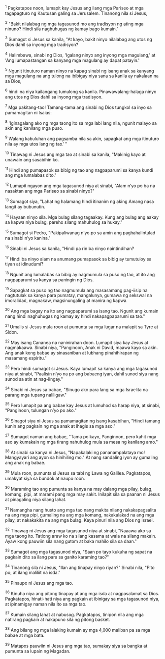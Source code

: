 <sup>1</sup>
Pagkatapos noon, lumapit kay Jesus ang ilang mga Pariseo at mga tagapagturo ng Kautusan galing sa Jerusalem. Tinanong nila si Jesus, 

<sup>2</sup>
"Bakit nilalabag ng mga tagasunod mo ang tradisyon ng ating mga ninuno? Hindi sila naghuhugas ng kamay bago kumain." 

<sup>3</sup>
Sumagot si Jesus sa kanila, "At kayo, bakit ninyo nilalabag ang utos ng Dios dahil sa inyong mga tradisyon? 

<sup>4</sup>
Halimbawa, sinabi ng Dios, 'Igalang ninyo ang inyong mga magulang,' at 'Ang lumapastangan sa kanyang mga magulang ay dapat patayin.' 

<sup>5</sup>
Ngunit itinuturo naman ninyo na kapag sinabi ng isang anak sa kanyang mga magulang na ang tulong na ibibigay niya sana sa kanila ay nakalaan na sa Dios, 

<sup>6</sup>
hindi na niya kailangang tumulong sa kanila. Pinawawalang-halaga ninyo ang utos ng Dios dahil sa inyong mga tradisyon. 

<sup>7</sup>
Mga pakitang-tao! Tamang-tama ang sinabi ng Dios tungkol sa inyo sa pamamagitan ni Isaias: 

<sup>8</sup>
'Iginagalang ako ng mga taong ito sa mga labi lang nila, ngunit malayo sa akin ang kanilang mga puso. 

<sup>9</sup>
Walang kabuluhan ang pagsamba nila sa akin, sapagkat ang mga itinuturo nila ay mga utos lang ng tao.' " 

<sup>10</sup>
Tinawag ni Jesus ang mga tao at sinabi sa kanila, "Makinig kayo at unawain ang sasabihin ko. 

<sup>11</sup>
Hindi ang pumapasok sa bibig ng tao ang nagpaparumi sa kanya kundi ang mga lumalabas dito." 

<sup>12</sup>
Lumapit ngayon ang mga tagasunod niya at sinabi, "Alam nʼyo po ba na nasaktan ang mga Pariseo sa sinabi ninyo?" 

<sup>13</sup>
Sumagot siya, "Lahat ng halamang hindi itinanim ng aking Amang nasa langit ay bubunutin. 

<sup>14</sup>
Hayaan ninyo sila. Mga bulag silang tagaakay. Kung ang bulag ang aakay sa kapwa niya bulag, pareho silang mahuhulog sa hukay." 

<sup>15</sup>
Sumagot si Pedro, "Pakipaliwanag nʼyo po sa amin ang paghahalintulad na sinabi nʼyo kanina." 

<sup>16</sup>
Sinabi ni Jesus sa kanila, "Hindi pa rin ba ninyo naintindihan? 

<sup>17</sup>
Hindi ba ninyo alam na anumang pumapasok sa bibig ay tumutuloy sa tiyan at idinudumi? 

<sup>18</sup>
Ngunit ang lumalabas sa bibig ay nagmumula sa puso ng tao, at ito ang nagpaparumi sa kanya sa paningin ng Dios. 

<sup>19</sup>
Sapagkat sa puso ng tao nagmumula ang masasamang pag-iisip na nagtutulak sa kanya para pumatay, mangalunya, gumawa ng sekswal na imoralidad, magnakaw, magsinungaling at manira ng kapwa. 

<sup>20</sup>
Ang mga bagay na ito ang nagpaparumi sa isang tao. Ngunit ang kumain nang hindi naghuhugas ng kamay ay hindi nakapagpaparumi sa tao." 

<sup>21</sup>
Umalis si Jesus mula roon at pumunta sa mga lugar na malapit sa Tyre at Sidon. 

<sup>22</sup>
May isang Cananea na naninirahan doon. Lumapit siya kay Jesus at nagmakaawa. Sinabi niya, "Panginoon, Anak ni David, maawa kayo sa akin. Ang anak kong babae ay sinasaniban at lubhang pinahihirapan ng masamang espiritu." 

<sup>23</sup>
Pero hindi sumagot si Jesus. Kaya lumapit sa kanya ang mga tagasunod niya at sinabi, "Paalisin nʼyo na po ang babaeng iyan, dahil sunod siya nang sunod sa atin at nag-iingay." 

<sup>24</sup>
Sinabi ni Jesus sa babae, "Sinugo ako para lang sa mga Israelita na parang mga tupang naliligaw." 

<sup>25</sup>
Pero lumapit pa ang babae kay Jesus at lumuhod sa harap niya, at sinabi, "Panginoon, tulungan nʼyo po ako." 

<sup>26</sup>
Sinagot siya ni Jesus sa pamamagitan ng isang kasabihan, "Hindi tamang kunin ang pagkain ng mga anak at ihagis sa mga aso." 

<sup>27</sup>
Sumagot naman ang babae, "Tama po kayo, Panginoon, pero kahit mga aso ay kumakain ng mga tirang nahuhulog mula sa mesa ng kanilang amo." 

<sup>28</sup>
At sinabi sa kanya ni Jesus, "Napakalaki ng pananampalataya mo! Mangyayari ang ayon sa hinihiling mo." At nang sandaling iyon ay gumaling ang anak ng babae.

<sup>29</sup>
Mula roon, pumunta si Jesus sa tabi ng Lawa ng Galilea. Pagkatapos, umakyat siya sa bundok at naupo roon. 

<sup>30</sup>
Maraming tao ang pumunta sa kanya na may dalang mga pilay, bulag, komang, pipi, at marami pang mga may sakit. Inilapit sila sa paanan ni Jesus at pinagaling niya silang lahat. 

<sup>31</sup>
Namangha nang husto ang mga tao nang makita nilang nakakapagsalita na ang mga pipi, gumaling na ang mga komang, nakakalakad na ang mga pilay, at nakakakita na ang mga bulag. Kaya pinuri nila ang Dios ng Israel.

<sup>32</sup>
Tinawag ni Jesus ang mga tagasunod niya at sinabi, "Naaawa ako sa mga taong ito. Tatlong araw ko na silang kasama at wala na silang makain. Ayaw kong pauwiin sila nang gutom at baka mahilo sila sa daan." 

<sup>33</sup>
Sumagot ang mga tagasunod niya, "Saan po tayo kukuha ng sapat na pagkain dito sa ilang para sa ganito karaming tao?" 

<sup>34</sup>
Tinanong sila ni Jesus, "Ilan ang tinapay ninyo riyan?" Sinabi nila, "Pito po, at ilang maliliit na isda." 

<sup>35</sup>
Pinaupo ni Jesus ang mga tao. 

<sup>36</sup>
Kinuha niya ang pitong tinapay at ang mga isda at nagpasalamat sa Dios. Pagkatapos, hinati-hati niya ang pagkain at ibinigay sa mga tagasunod niya, at ipinamigay naman nila ito sa mga tao. 

<sup>37</sup>
Kumain silang lahat at nabusog. Pagkatapos, tinipon nila ang mga natirang pagkain at nakapuno sila ng pitong basket. 

<sup>38</sup>
Ang bilang ng mga lalaking kumain ay mga 4,000 maliban pa sa mga babae at mga bata. 

<sup>39</sup>
Matapos pauwiin ni Jesus ang mga tao, sumakay siya sa bangka at pumunta sa lupain ng Magadan.